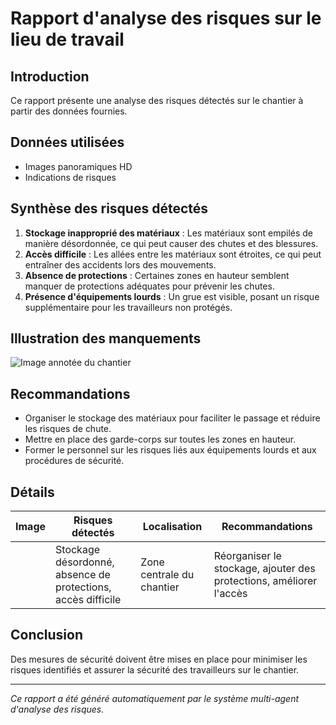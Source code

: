 # Rapport d'analyse des risques sur le lieu de travail

## Introduction
Ce rapport présente une analyse des risques détectés sur le chantier à partir des données fournies.

## Données utilisées
- Images panoramiques HD
- Indications de risques

## Synthèse des risques détectés
1. **Stockage inapproprié des matériaux** : Les matériaux sont empilés de manière désordonnée, ce qui peut causer des chutes et des blessures.
2. **Accès difficile** : Les allées entre les matériaux sont étroites, ce qui peut entraîner des accidents lors des mouvements.
3. **Absence de protections** : Certaines zones en hauteur semblent manquer de protections adéquates pour prévenir les chutes.
4. **Présence d'équipements lourds** : Un grue est visible, posant un risque supplémentaire pour les travailleurs non protégés.

## Illustration des manquements
![Image annotée du chantier](671107414_ead7005e-ea08-415d-90db-357545927ac1.jpg)

## Recommandations
- Organiser le stockage des matériaux pour faciliter le passage et réduire les risques de chute.
- Mettre en place des garde-corps sur toutes les zones en hauteur.
- Former le personnel sur les risques liés aux équipements lourds et aux procédures de sécurité.

## Détails
| Image | Risques détectés                   | Localisation | Recommandations                |
|-------|------------------------------------|--------------|---------------------------------|
|       | Stockage désordonné, absence de protections, accès difficile | Zone centrale du chantier | Réorganiser le stockage, ajouter des protections, améliorer l'accès |

## Conclusion
Des mesures de sécurité doivent être mises en place pour minimiser les risques identifiés et assurer la sécurité des travailleurs sur le chantier.

---
*Ce rapport a été généré automatiquement par le système multi-agent d'analyse des risques.*